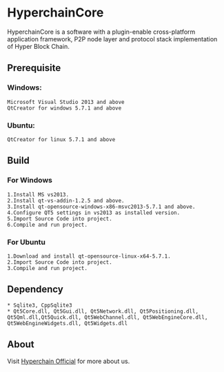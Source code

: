 # HyperchainCore
HyperchainCore is a software with a plugin-enable cross-platform application framework, P2P node layer and protocol stack implementation of Hyper Block Chain. 

## Prerequisite 
### Windows: 
    Microsoft Visual Studio 2013 and above 
    QtCreator for windows 5.7.1 and above
### Ubuntu:
    QtCreator for linux 5.7.1 and above

## Build
### For Windows
    1.Install MS vs2013.
    2.Install qt-vs-addin-1.2.5 and above. 
    3.Install qt-opensource-windows-x86-msvc2013-5.7.1 and above.
    4.Configure QT5 settings in vs2013 as installed version.
    5.Import Source Code into project.
    6.Compile and run project.

### For Ubuntu
    1.Download and install qt-opensource-linux-x64-5.7.1.
    2.Import Source Code into project.
    3.Compile and run project.

## Dependency
    * Sqlite3, CppSqlite3
    * Qt5Core.dll, Qt5Gui.dll, Qt5Network.dll, Qt5Positioning.dll, Qt5Qml.dll,Qt5Quick.dll, Qt5WebChannel.dll, Qt5WebEngineCore.dll, Qt5WebEngineWidgets.dll, Qt5Widgets.dll

## About
Visit [Hyperchain Official](http://www.hyperchain.net "Hyper Block Chain Homepage") for more about us.
